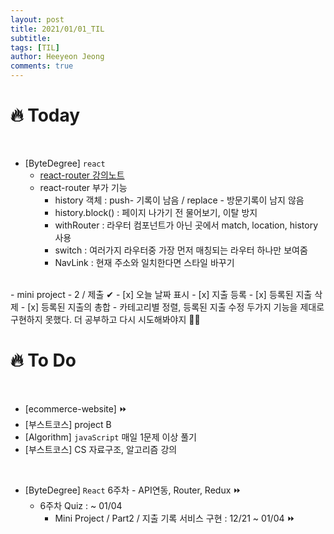 ```yaml
---
layout: post
title: 2021/01/01_TIL
subtitle:
tags: [TIL]
author: Heeyeon Jeong
comments: true
---
```


# 🔥 Today

<br>

- [ByteDegree] `react`
  - [react-router 강의노트](https://heeyeonjeong.tistory.com/76)
  - react-router 부가 기능
    - history 객체 : push- 기록이 남음 / replace - 방문기록이 남지 않음
    - history.block() : 페이지 나가기 전 물어보기, 이탈 방지
    - withRouter : 라우터 컴포넌트가 아닌 곳에서 match, location, history 사용
    - switch : 여러가지 라우터중 가장 먼저 매칭되는 라우터 하나만 보여줌
    - NavLink : 현재 주소와 일치한다면 스타일 바꾸기

<br>
- mini project - 2 / 제출 ✔
    - [x] 오늘 날짜 표시
    - [x] 지출 등록
    - [x] 등록된 지출 삭제
    - [x] 등록된 지출의 총합
- 카테고리별 정렬, 등록된 지출 수정 두가지 기능을 제대로 구현하지 못했다. 더 공부하고 다시 시도해봐야지 🤦‍♀️

<br>

# 🔥 To Do

<br>

- [ecommerce-website] ⏩
- [부스트코스] project B
- [Algorithm] `javaScript` 매일 1문제 이상 풀기
- [부스트코스] CS 자료구조, 알고리즘 강의

<br>

- [ByteDegree] `React` 6주차 - API연동, Router, Redux ⏩
  - 6주차 Quiz : ~ 01/04
    - Mini Project / Part2 / 지출 기록 서비스 구현 : 12/21 ~ 01/04 ⏩

